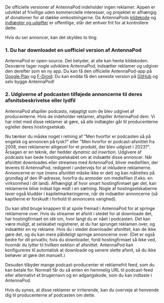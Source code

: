 De officielle versioner af AntennaPod indeholder ingen reklamer. Appen er udviklet af frivillige uden kommercielle interesser, og projektet er afhængig af donationer for at dække omkostningerne. Da AntennaPods [kildekode](https://github.com/AntennaPod/AntennaPod) og [indtægter og udgifter](https://opencollective.com/antennapod#category-BUDGET) er offentlige, står det enhver frit for at kontrollere dette.

Hvis du ser annoncer, kan det skyldes to ting:

### 1. Du har downloadet en uofficiel version af AntennaPod

AntennaPod er open-source. Det betyder, at alle kan hente kildekoden. Desværre tager nogle udviklere AntennaPod, indsætter reklamer og udgiver den derefter som en ny app. Du kan få den officielle AntennaPod-app på [Google Play](https://play.google.com/store/apps/details?id=de.danoeh.antennapod) og [F-Droid](https://f-droid.org/packages/de.danoeh.antennapod/). Du kan endda få den seneste version på [GitHub](https://github.com/AntennaPod/AntennaPod/) og selv bygge AntennaPod!

### 2. Udgiverne af podcasten tilføjede annoncerne til deres afsnitsbeskrivelse eller lydfil

AntennaPod afspiller podcasts, nøjagtigt som de blev udgivet af producenterne. Hvis de indeholder reklamer, afspiller AntennaPod dem. Vi har intet med disse reklamer at gøre, så alle indtægter går til producenterne og/eller deres hostingselskab.

Nu tænker du måske noget i retning af "Men hvorfor er podcasten så på engelsk og annoncen på tysk?" eller "Men hvorfor er podcast-afsnittet fra 2008, men reklamerer alligevel for et produkt, der blev udgivet i 2023?". Årsagen er en teknik, der hedder *dynamic ad insertion*. Udgivere af podcasts kan bede hostingselskabet om at indsætte disse annoncer. Når afsnittet downloades eller streames med AntennaPod, bliver mediefilen, der leveres til AntennaPod, redigeret i undervejs for at inkludere reklamerne. Annoncerne er nye (mens afsnittet måske ikke er det) og kan målrettes på grundlag af den IP-adresse, hvorfra du anmoder om mediefilen (f.eks. en virksomhed i dit land). Afhængigt af hvor smart hostingfirmaet gør det, kan reklamerne blive indsat lige midt i en sætning. Nogle af hostingselskaberne laver også kludder i kapitelmarkeringerne, når de indsætter annoncerne (så kapitlerne er forskudt i forhold til annoncens varighed).

Du kan altid bruge knappen til at spole fremad i AntennaPod for at springe reklamerne over. Hvis du streamer et afsnit i stedet for at downloade det, har hostingfirmaet en idé om, hvor langt du er nået i podcasten. Det kan være muligt, at selskabet registrerer, at du har sprunget reklamen over, og indsætter en ny reklame. Hvis du i stedet downloader afsnittet, kan de ikke gøre det, og du kan mere pålideligt springe annoncerne over. (Det er også bedre for dit privatliv, hvis du downloader, fordi hostingfirmaet så ikke ved, hvornår du lytter til hvilken sektion af afsnittet. AntennaPod kan konfigureres til automatisk at downloade og senere slette afsnit, så du ikke behøver at gøre det manuelt.)

Desuden tilbyder mange podcast-producenter et reklamefrit feed, som du kan betale for. Normalt får du så enten en hemmelig URL til podcast-feed eller alternativt et brugernavn og en adgangskode, som du kan indtaste i AntennaPod.

Hvis du synes, at disse reklamer er irriterende, kan du overveje at henvende dig til producenterne af podcasten om dette.
